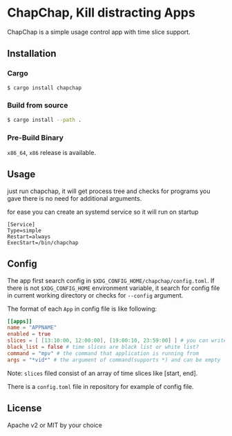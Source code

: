 # ChapChap, Kill distracting Apps
ChapChap is a simple usage control app with time slice support.

## Installation
### Cargo
```sh
$ cargo install chapchap
```

### Build from source
```sh
$ cargo install --path .
```

### Pre-Build Binary
`x86_64`, `x86` release is available.

## Usage
just run chapchap, it will get process tree and checks for programs you gave there is no need for additional arguments.

for ease you can create an systemd service so it will run on startup
```
[Service]
Type=simple
Restart=always
ExecStart=/bin/chapchap
```

## Config
The app first search config in `$XDG_CONFIG_HOME/chapchap/config.toml`.
If there is not `$XDG_CONFIG_HOME` environment variable, it search for config file
in current working directory or checks for `--config` argument.

The format of each `App` in config file is like following:
```toml
[[apps]]
name = "APPNAME"
enabled = true
slices = [ [13:10:00, 12:00:00], [19:00:10, 23:59:00] ] # you can write multiple time slice
black_list = false # time slices are black list or white list?
command = "mpv" # the command that application is running from
args = "*vid*" # the argument of command(supports *) and can be empty
```
Note: `slices` filed consist of an array of time slices like [start,
end].

There is a `config.toml` file in repository for example of config file.

## License
Apache v2 or MIT by your choice
